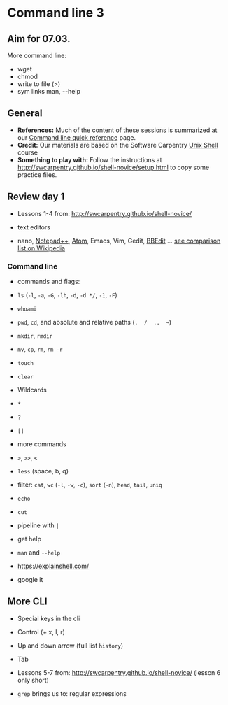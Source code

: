 # Command line 3

## Aim for 07.03.

More command line:
* wget
* chmod
* write to file (>)
* sym links
man, --help


## General

* **References:** Much of the content of these sessions is summarized at our [Command line quick reference](command_resources.md) page.
* **Credit:** Our materials are based on the Software Carpentry [Unix Shell](http://swcarpentry.github.io/shell-novice/) course
* **Something to play with:** Follow the instructions at <http://swcarpentry.github.io/shell-novice/setup.html> to copy some practice files.

## Review day 1
* Lessons 1-4 from: http://swcarpentry.github.io/shell-novice/

* text editors
 * nano, [Notepad++](https://notepad-plus-plus.org/), [Atom](https://atom.io/), Emacs, Vim, Gedit, [BBEdit](https://www.barebones.com/products/bbedit/) ... [see comparison list on Wikipedia](https://en.wikipedia.org/wiki/Comparison_of_text_editors)

### Command line

* commands and flags:
 * `ls` (`-l`, `-a`, `-G`, `-lh`, `-d`, `-d */`, `-1`, `-F`)
 * `whoami`
 * `pwd`, `cd`, and absolute and relative paths (`.  /  ..  ~`)
 * `mkdir`, `rmdir`
 * `mv`, `cp`, `rm`, `rm -r`
 * `touch`
 * `clear`

* Wildcards
 * `*`
 * `?`
 * `[]`

* more commands
 * `>`, `>>`, `<`
 * `less` (space, b, q)
 * filter: `cat`, `wc` (`-l`, `-w`, `-c`), `sort` (`-n`), `head`, `tail`,  `uniq`
 * `echo`
 * `cut`
 * pipeline with `|`

* get help
 * `man` and `--help`
 * https://explainshell.com/
 * google it


## More CLI

* Special keys in the cli
 * Control (+ x, l, r)
 * Up and down arrow (full list `history`)
 * Tab

* Lessons 5-7 from: http://swcarpentry.github.io/shell-novice/ (lesson 6 only short)

* `grep` brings us to: regular expressions
